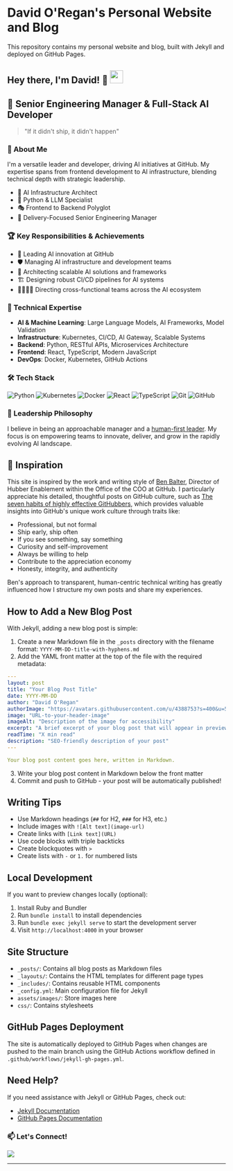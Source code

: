 # David O'Regan's Personal Website and Blog

This repository contains my personal website and blog, built with Jekyll and deployed on GitHub Pages.

## Hey there, I'm David! 👋 <img src="https://media.giphy.com/media/hvRJCLFzcasrR4ia7z/giphy.gif" width="30px">

## 🚀 Senior Engineering Manager & Full-Stack AI Developer

> "If it didn't ship, it didn't happen"

### 🌟 About Me

I'm a versatile leader and developer, driving AI initiatives at GitHub. My expertise spans from frontend development to AI infrastructure, blending technical depth with strategic leadership.

- 🧠 AI Infrastructure Architect
- 🐍 Python & LLM Specialist
- 🎭 Frontend to Backend Polyglot
- 🚢 Delivery-Focused Senior Engineering Manager

### 🏆 Key Responsibilities & Achievements

- 🤖 Leading AI innovation at GitHub
- 🛡️ Managing AI infrastructure and development teams
- 🌉 Architecting scalable AI solutions and frameworks
- 🏗️ Designing robust CI/CD pipelines for AI systems
- 👨‍👩‍👧‍👦 Directing cross-functional teams across the AI ecosystem

### 💼 Technical Expertise

- **AI & Machine Learning**: Large Language Models, AI Frameworks, Model Validation
- **Infrastructure**: Kubernetes, CI/CD, AI Gateway, Scalable Systems
- **Backend**: Python, RESTful APIs, Microservices Architecture
- **Frontend**: React, TypeScript, Modern JavaScript
- **DevOps**: Docker, Kubernetes, GitHub Actions

### 🛠️ Tech Stack

<p>
  <img alt="Python" src="https://img.shields.io/badge/-Python-3776AB?style=flat-square&logo=python&logoColor=white" />
  <img alt="Kubernetes" src="https://img.shields.io/badge/-Kubernetes-326CE5?style=flat-square&logo=kubernetes&logoColor=white" />
  <img alt="Docker" src="https://img.shields.io/badge/-Docker-46a2f1?style=flat-square&logo=docker&logoColor=white" />
  <img alt="React" src="https://img.shields.io/badge/-React-45b8d8?style=flat-square&logo=react&logoColor=white" />
  <img alt="TypeScript" src="https://img.shields.io/badge/-TypeScript-007ACC?style=flat-square&logo=typescript&logoColor=white" />
  <img alt="Git" src="https://img.shields.io/badge/-Git-F05032?style=flat-square&logo=git&logoColor=white" />
  <img alt="GitHub" src="https://img.shields.io/badge/-GitHub-181717?style=flat-square&logo=github&logoColor=white" />
</p>

### 💼 Leadership Philosophy

I believe in being an approachable manager and a [human-first leader](#). My focus is on empowering teams to innovate, deliver, and grow in the rapidly evolving AI landscape.

## 💫 Inspiration

This site is inspired by the work and writing style of [Ben Balter](https://ben.balter.com/), Director of Hubber Enablement within the Office of the COO at GitHub. I particularly appreciate his detailed, thoughtful posts on GitHub culture, such as [The seven habits of highly effective GitHubbers](https://ben.balter.com/2016/09/13/seven-habits-of-highly-effective-githubbers/), which provides valuable insights into GitHub's unique work culture through traits like:

- Professional, but not formal
- Ship early, ship often
- If you see something, say something
- Curiosity and self-improvement
- Always be willing to help
- Contribute to the appreciation economy
- Honesty, integrity, and authenticity

Ben's approach to transparent, human-centric technical writing has greatly influenced how I structure my own posts and share my experiences.

## How to Add a New Blog Post

With Jekyll, adding a new blog post is simple:

1. Create a new Markdown file in the `_posts` directory with the filename format: `YYYY-MM-DD-title-with-hyphens.md`
2. Add the YAML front matter at the top of the file with the required metadata:

```yaml
---
layout: post
title: "Your Blog Post Title"
date: YYYY-MM-DD
author: "David O'Regan"
authorImage: "https://avatars.githubusercontent.com/u/4388753?s=400&u=56053676f0fe2eb4d7f6986a022f2becc8279a0e&v=4"
image: "URL-to-your-header-image"
imageAlt: "Description of the image for accessibility"
excerpt: "A brief excerpt of your blog post that will appear in previews..."
readTime: "X min read"
description: "SEO-friendly description of your post"
---

Your blog post content goes here, written in Markdown.
```

3. Write your blog post content in Markdown below the front matter
4. Commit and push to GitHub - your post will be automatically published!

## Writing Tips

- Use Markdown headings (`##` for H2, `###` for H3, etc.)
- Include images with `![Alt text](image-url)`
- Create links with `[Link text](URL)`
- Use code blocks with triple backticks
- Create blockquotes with `>`
- Create lists with `-` or `1.` for numbered lists

## Local Development

If you want to preview changes locally (optional):

1. Install Ruby and Bundler
2. Run `bundle install` to install dependencies
3. Run `bundle exec jekyll serve` to start the development server
4. Visit `http://localhost:4000` in your browser

## Site Structure

- `_posts/`: Contains all blog posts as Markdown files
- `_layouts/`: Contains the HTML templates for different page types
- `_includes/`: Contains reusable HTML components
- `_config.yml`: Main configuration file for Jekyll
- `assets/images/`: Store images here
- `css/`: Contains stylesheets

## GitHub Pages Deployment

The site is automatically deployed to GitHub Pages when changes are pushed to the main branch using the GitHub Actions workflow defined in `.github/workflows/jekyll-gh-pages.yml`.

## Need Help?

If you need assistance with Jekyll or GitHub Pages, check out:
- [Jekyll Documentation](https://jekyllrb.com/docs/)
- [GitHub Pages Documentation](https://docs.github.com/en/pages)

### 📫 Let's Connect!

<a href="https://www.linkedin.com/in/oregand7/"><img src="https://img.shields.io/badge/LinkedIn-0A66C2?style=for-the-badge&logo=LinkedIn&logoColor=white" /></a>

---
